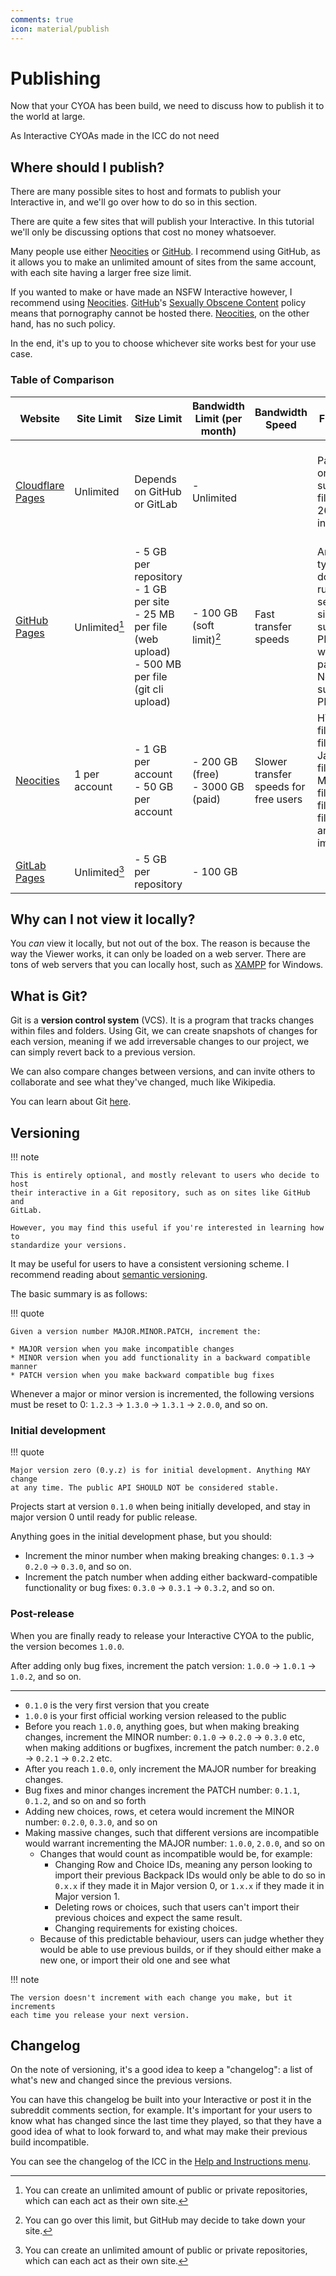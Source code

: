```yaml
---
comments: true
icon: material/publish
---
```


# Publishing
Now that your CYOA has been build, we need to discuss how to publish it to the
world at large. 

As Interactive CYOAs made in the ICC do not need 

## Where should I publish?
There are many possible sites to host and formats to publish your Interactive
in, and we'll go over how to do so in this section.

There are quite a few sites that will publish your Interactive. In this
tutorial we'll only be discussing options that cost no money whatsoever.

Many people use either [Neocities] or [GitHub]. I recommend using GitHub, as it
allows you to make an unlimited amount of sites from the same account, with
each site having a larger free size limit.

If you wanted to make or have made an NSFW Interactive however, I recommend
using [Neocities]. [GitHub]'s [Sexually Obscene Content] policy means that
pornography cannot be hosted there. [Neocities], on the other hand, has no
such policy.

In the end, it's up to you to choose whichever site works best for your use
case.

### Table of Comparison

| Website                | Site Limit    | Size Limit                                                                                                      | Bandwidth Limit (per month)         | Bandwidth Speed                       | File limits                                                                                             | Other notes                                       |
| ---------------------- | ------------- | --------------------------------------------------------------------------------------------------------------- | ----------------------------------- | ------------------------------------- | ------------------------------------------------------------------------------------------------------- | ------------------------------------------------- |
| [Cloudflare Pages]     | Unlimited     | Depends on GitHub or GitLab                                                                                     | - Unlimited                         |                                       | Pages only supports files up to 26.2 MB in size                                                                  | - 1 build at a time<br>- **500 builds per month** |
| [GitHub Pages][GitHub] | Unlimited[^1] | - 5 GB per repository<br>- 1 GB per site<br>- 25 MB per file (web upload)<br>- 500 MB per file (git cli upload) | - 100 GB (soft limit)[^2]           | Fast transfer speeds                  | Any file type, but does not run server-side code such as PHP files, whereas paid Neocities supports PHP |                                                   |
| [Neocities]            | 1 per account | - 1 GB per account<br>- 50 GB per account                                                                       | - 200 GB (free)<br>- 3000 GB (paid) | Slower transfer speeds for free users | HTML files, CSS files, Javascript files, Markdown files, XML files, text files, fonts and images        |                                                   |
| [GitLab Pages][GitLab] | Unlimited[^1] | - 5 GB per repository                                                                                           | - 100 GB                            |                                       |                                                                                                         |                                                   |

## Why can I not view it locally?
You *can* view it locally, but not out of the box. The reason is because the
way the Viewer works, it can only be loaded on a web server. There are tons of
web servers that you can locally host, such as [XAMPP] for Windows.

[XAMPP]: https://www.apachefriends.org/download.html

## What is Git?
Git is a **version control system** (VCS). It is a program that tracks changes
within files and folders. Using Git, we can create snapshots of changes for
each version, meaning if we add irreversable changes to our project, we can
simply revert back to a previous version.

We can also compare changes between versions, and can invite others to
collaborate and see what they've changed, much like Wikipedia.

You can learn about Git [here](https://git-scm.com/book/en/v2).

## Versioning
!!! note

    This is entirely optional, and mostly relevant to users who decide to host
    their interactive in a Git repository, such as on sites like GitHub and
    GitLab.

    However, you may find this useful if you're interested in learning how to
    standardize your versions.

It may be useful for users to have a consistent versioning scheme. I recommend
reading about [semantic versioning](https://semver.org/).

The basic summary is as follows:

!!! quote

    Given a version number MAJOR.MINOR.PATCH, increment the:

    * MAJOR version when you make incompatible changes
    * MINOR version when you add functionality in a backward compatible manner
    * PATCH version when you make backward compatible bug fixes

Whenever a major or minor version is incremented, the following versions must
be reset to 0: `1.2.3` → `1.3.0` → `1.3.1` → `2.0.0`, and so on.

### Initial development
!!! quote

    Major version zero (0.y.z) is for initial development. Anything MAY change
    at any time. The public API SHOULD NOT be considered stable.

Projects start at version `0.1.0` when being initially developed, and stay in
major version 0 until ready for public release.

Anything goes in the initial development phase, but you should:

* Increment the minor number when making breaking changes: `0.1.3` → `0.2.0` →
`0.3.0`, and so on.
* Increment the patch number when adding either backward-compatible
functionality or bug fixes: `0.3.0` → `0.3.1` → `0.3.2`, and so on.

### Post-release
When you are finally ready to release your Interactive CYOA to the public, the
version becomes `1.0.0`.

<!-- ??? quote

    Patch version Z (x.y.Z | x > 0) MUST be incremented if only backward
    compatible bug fixes are introduced. A bug fix is defined as an internal
    change that fixes incorrect behavior. -->

After adding only bug fixes, increment the patch version: `1.0.0` → `1.0.1` →
`1.0.2`, and so on.



---

* `0.1.0` is the very first version that you create
* `1.0.0` is your first official working version released to the public
* Before you reach `1.0.0`, anything goes, but when making breaking changes,
increment the MINOR number: `0.1.0` → `0.2.0` → `0.3.0` etc, when making
additions or bugfixes, increment the patch number: `0.2.0` → `0.2.1` → `0.2.2`
etc.
* After you reach `1.0.0`, only increment the MAJOR number for breaking
changes.
* Bug fixes and minor changes increment the PATCH number: `0.1.1`, `0.1.2`, and
so on and so forth
* Adding new choices, rows, et cetera would increment the MINOR number:
`0.2.0`, `0.3.0`, and so on
* Making massive changes, such that different versions are incompatible would
warrant incrementing the MAJOR number: `1.0.0`, `2.0.0`, and so on
    * Changes that would count as incompatible would be, for example:
        * Changing Row and Choice IDs, meaning any person looking to import
        their previous Backpack IDs would only be able to do so in `0.x.x` if
        they made it in Major version 0, or `1.x.x` if they made it in Major
        version 1.
        * Deleting rows or choices, such that users can't import their previous
        choices and expect the same result.
        * Changing requirements for existing choices.
    * Because of this predictable behaviour, users can judge whether they would
    be able to use previous builds, or if they should either make a new one, or
    import their old one and see what

!!! note

    The version doesn't increment with each change you make, but it increments
    each time you release your next version.

## Changelog
On the note of versioning, it's a good idea to keep a "changelog": a list of
what's new and changed since the previous versions.

You can have this changelog be built into your Interactive or post it in the
subreddit comments section, for example. It's important for your users to know
what has changed since the last time they played, so that they have a good idea
of what to look forward to, and what may make their previous build
incompatible.

You can see the changelog of the ICC in the [Help and Instructions menu][HAI].

<!-- Footnotes -->
[^1]: You can create an unlimited amount of public or private repositories,
which can each act as their own site.
[^2]: You can go over this limit, but GitHub may decide to take down your site.

<!-- URLs -->
[Neocities]: https://neocities.org/
[GitHub]: https://github.com/
[GitLab]: https://about.gitlab.com/
[Cloudflare Pages]: https://pages.cloudflare.com/
[HAI]: /basics/#help-and-instructions
[Sexually Obscene Content]: https://docs.github.com/en/site-policy/acceptable-use-policies/github-sexually-obscene-content